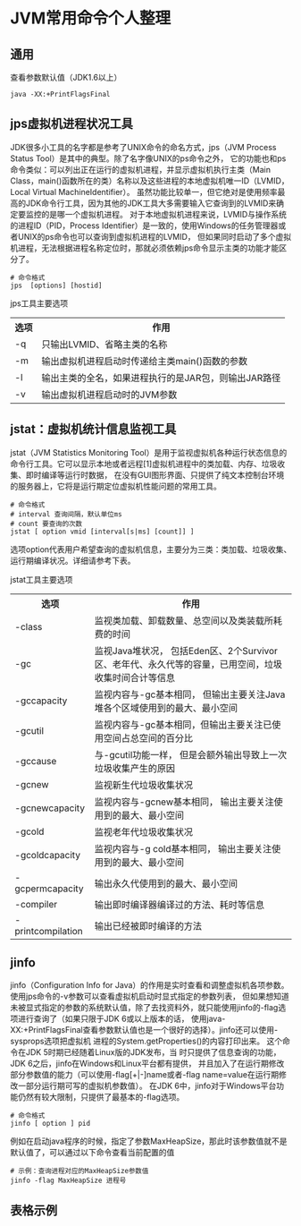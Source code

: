 # JVM常用命令个人整理

## 通用
查看参数默认值（JDK1.6以上）
```shell
java -XX:+PrintFlagsFinal
```
## jps虚拟机进程状况工具
JDK很多小工具的名字都是参考了UNIX命令的命名方式，jps（JVM Process Status Tool）是其中的典型。除了名字像UNIX的ps命令之外，
它的功能也和ps命令类似：可以列出正在运行的虚拟机进程，并显示虚拟机执行主类（Main Class，main()函数所在的类）名称以及这些进程的本地虚拟机唯一ID（LVMID，Local Virtual MachineIdentifier）。
虽然功能比较单一，但它绝对是使用频率最高的JDK命令行工具，因为其他的JDK工具大多需要输入它查询到的LVMID来确定要监控的是哪一个虚拟机进程。
对于本地虚拟机进程来说，LVMID与操作系统的进程ID（PID，Process Identifier）是一致的，使用Windows的任务管理器或者UNIX的ps命令也可以查询到虚拟机进程的LVMID，
但如果同时启动了多个虚拟机进程，无法根据进程名称定位时，那就必须依赖jps命令显示主类的功能才能区分了。
```shell
# 命令格式
jps  [options] [hostid]
```
jps工具主要选项
<table>
    <tr>
      <th>选项</th>
      <th>作用</th>
    </tr>
    <tr>
      <td>-q</td>
      <td>只输出LVMID、省略主类的名称</td>
    </tr>
    <tr>
      <td>-m</td>
      <td>输出虚拟机进程启动时传递给主类main()函数的参数</td>
    </tr>
    <tr>
      <td>-l</td>
      <td>输出主类的全名，如果进程执行的是JAR包，则输出JAR路径</td>
    </tr>
    <tr>
      <td>-v</td>
      <td>输出虚拟机进程启动时的JVM参数</td>
    </tr>
</table>

## jstat：虚拟机统计信息监视⼯具
jstat（JVM Statistics Monitoring Tool）是⽤于监视虚拟机各种运⾏状态信息的命令⾏⼯具。它可以显⽰本地或者远程[1]虚拟机进程中的类加载、内存、垃圾收集、即时编译等运⾏时数据，
在没有GUI图形界⾯、只提供了纯⽂本控制台环境的服务器上，它将是运⾏期定位虚拟机性能问题的常⽤⼯具。
```shell
# 命令格式
# interval 查询间隔，默认单位ms
# count 要查询的次数
jstat [ option vmid [interval[s|ms] [count]] ]
```
选项option代表⽤户希望查询的虚拟机信息，主要分为三类：类加载、垃圾收集、运⾏期编译状况。详细请参考下表。

jstat工具主要选项
<table>
    <tr>
      <th>选项</th>
      <th>作用</th>
    </tr>
    <tr>
      <td>-class</td>
      <td>监视类加载、卸载数量、总空间以及类装载所耗费的时间</td>
    </tr>
    <tr>
      <td>-gc</td>
      <td>监视Java堆状况， 包括Eden区、2个Survivor区、⽼年代、永久代等的容量，已⽤空间，垃圾收集时间合计等信息</td>
    </tr>
    <tr>
      <td>-gccapacity</td>
      <td>监视内容与-gc基本相同， 但输出主要关注Java堆各个区域使⽤到的最⼤、最⼩空间</td>
    </tr>
    <tr>
      <td>-gcutil</td>
      <td>监视内容与-gc基本相同，但输出主要关注已使⽤空间占总空间的百分⽐</td>
    </tr>
    <tr>
      <td>-gccause</td>
      <td>与-gcutil功能⼀样， 但是会额外输出导致上⼀次垃圾收集产⽣的原因</td>
    </tr>
    <tr>
      <td>-gcnew</td>
      <td>监视新⽣代垃圾收集状况</td>
    </tr>
    <tr>
      <td>-gcnewcapacity</td>
      <td>监视内容与-gcnew基本相同， 输出主要关注使⽤到的最⼤、最⼩空间</td>
    </tr>
    <tr>
      <td>-gcold</td>
      <td>监视⽼年代垃圾收集状况</td>
    </tr>
    <tr>
      <td>-gcoldcapacity</td>
      <td>监视内容与-g cold基本相同， 输出主要关注使⽤到的最⼤、最⼩空间</td>
    </tr>
    <tr>
      <td>-gcpermcapacity</td>
      <td>输出永久代使⽤到的最⼤、最⼩空间</td>
    </tr>
    <tr>
      <td>-compiler</td>
      <td>输出即时编译器编译过的⽅法、耗时等信息</td>
    </tr>
    <tr>
      <td>-printcompilation</td>
      <td>输出已经被即时编译的⽅法</td>
    </tr>
</table>

## jinfo
jinfo（Configuration Info for Java）的作⽤是实时查看和调整虚拟机各项参数。使⽤jps命令的-v参数可以查看虚拟机启动时显式指定的参数列表，
但如果想知道未被显式指定的参数的系统默认值，除了去找资料外，就只能使⽤jinfo的-flag选项进⾏查询了（如果只限于JDK 6或以上版本的话，
使⽤java- XX:+PrintFlagsFinal查看参数默认值也是⼀个很好的选择）。jinfo还可以使⽤-sysprops选项把虚拟机 进程的System.getProperties()的内容打印出来。
这个命令在JDK 5时期已经随着Linux版的JDK发布，当 时只提供了信息查询的功能，JDK 6之后，jinfo在Windows和Linux平台都有提供，
并且加⼊了在运⾏期修改部分参数值的能⼒（可以使⽤-flag[+|-]name或者-flag name=value在运⾏期修改⼀部分运⾏期可写的虚拟机参数值）。
在JDK 6中，jinfo对于Windows平台功能仍然有较⼤限制，只提供了最基本的-flag选项。

```shell
# 命令格式
jinfo [ option ] pid
```

例如在启动java程序的时候，指定了参数MaxHeapSize，那此时该参数值就不是默认值了，可以通过以下命令查看当前配置的值
```shell
# 示例：查询进程对应的MaxHeapSize参数值
jinfo -flag MaxHeapSize 进程号
```

## 表格示例
